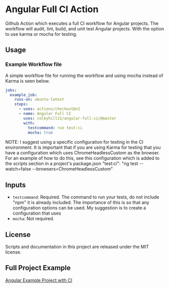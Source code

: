 # Angular Full CI Action
Github Action which executes a full CI workflow for Angular projects. The workflow will audit, lint, build, and unit test Angular projects. With the option to use karma or mocha for testing.

## Usage

### Example Workflow file

A simple workflow file for running the workflow and using mocha instead of Karma is seen below.

```yaml
jobs:
  example_job:
    runs-on: ubuntu-latest
    steps:
      - uses: actions/checkout@v2
      - name: Angular Full CI
        uses: colbyhill21/angular-full-ci/@master
        with:
          testcommand: run test:ci
          mocha: true
```

NOTE: I suggest using a specific configuration for testing in the CI environment. It is important that if you are using Karma for testing that you have a configuration which uses ChromeHeadlessCustom as the browser. For an example of how to do this, see this configuration which is added to the scripts section in a project's package.json
"test:ci": "ng test --watch=false --browsers=ChromeHeadlessCustom"

## Inputs

- `testcommand`: Required. The command to run your tests, do not include "npm" it is already included. The importance of this is so that any configuration options can be used. My suggestion is to create a configuration that uses 
- `mocha`: Not required. 

## License
Scripts and documentation in this project are released under the MIT license.

## Full Project Example
[Angular Example Project with CI](https://github.com/colbyhill21/test-angular-action)

